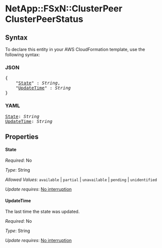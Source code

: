 # NetApp::FSxN::ClusterPeer ClusterPeerStatus

## Syntax

To declare this entity in your AWS CloudFormation template, use the following syntax:

### JSON

<pre>
{
    "<a href="#state" title="State">State</a>" : <i>String</i>,
    "<a href="#updatetime" title="UpdateTime">UpdateTime</a>" : <i>String</i>
}
</pre>

### YAML

<pre>
<a href="#state" title="State">State</a>: <i>String</i>
<a href="#updatetime" title="UpdateTime">UpdateTime</a>: <i>String</i>
</pre>

## Properties

#### State

_Required_: No

_Type_: String

_Allowed Values_: <code>available</code> | <code>partial</code> | <code>unavailable</code> | <code>pending</code> | <code>unidentified</code>

_Update requires_: [No interruption](https://docs.aws.amazon.com/AWSCloudFormation/latest/UserGuide/using-cfn-updating-stacks-update-behaviors.html#update-no-interrupt)

#### UpdateTime

The last time the state was updated.

_Required_: No

_Type_: String

_Update requires_: [No interruption](https://docs.aws.amazon.com/AWSCloudFormation/latest/UserGuide/using-cfn-updating-stacks-update-behaviors.html#update-no-interrupt)

